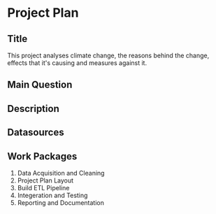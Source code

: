 # Project Plan

## Title
This project analyses climate change, the reasons behind the change, effects that it's causing and measures against it. 

## Main Question

## Description

## Datasources

## Work Packages

1.  Data Acquisition and Cleaning
2.  Project Plan Layout
3.  Build ETL Pipeline
4.  Integeration and Testing
5.  Reporting and Documentation
